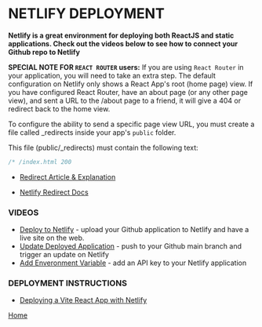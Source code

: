 # NETLIFY DEPLOYMENT

**Netlify is a great environment for deploying both ReactJS and static applications.
Check out the videos below to see how to connect your Github repo to Netlify**

**SPECIAL NOTE FOR `REACT ROUTER` users:**
If you are using `React Router` in your application, you will need to take an extra step. The default configuration on Netlify only shows a React App's root (home page) view. If you have configured React Router, have an about page (or any other page view), and sent a URL to the /about page to a friend, it will give a 404 or redirect back to the home view.

To configure the ability to send a specific page view URL, you must create a file called \_redirects inside your app's `public` folder.

This file (public/\_redirects) must contain the following text:

```js
/* /index.html 200
```

- [Redirect Article & Explanation](https://ridbay.medium.com/react-routing-and-netlify-redirects-fd1f00eeee95)

- [Netlify Redirect Docs](https://docs.netlify.com/routing/redirects/redirect-options/)

### VIDEOS

- [Deploy to Netlify](https://drive.google.com/file/d/1rOyr5I9Gir3mt9-NUeQUnM2uOZLknfZr/view?usp=sharing) - upload your Github application to Netlify and have a live site on the web.
- [Update Deployed Application](https://drive.google.com/file/d/1dD07Wut9-NWk_EPayhxAiJ7_IP3DZu_m/view?usp=sharing) - push to your Github main branch and trigger an update on Netlify
- [Add Enveronment Variable](https://drive.google.com/file/d/1StpT3iToip0g9p8SenBlzK5u2lwStgt0/view?usp=sharing) - add an API key to your Netlify application

### DEPLOYMENT INSTRUCTIONS

- [Deploying a Vite React App with Netlify](https://github.com/pursuit-curriculum-resources/guide-deployment/tree/main/netlify-vite-react)

[Home][def]

[def]: README.md
